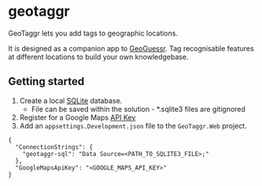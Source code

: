 # geotaggr
GeoTaggr lets you add tags to geographic locations.

It is designed as a companion app to [GeoGuessr](https://www.geoguessr.com). 
Tag recognisable features at different locations to build your own knowledgebase.

## Getting started

1. Create a local [SQLite](https://www.sqlite.org/index.html) database. 
	- File can be saved within the solution - *.sqlite3 files are gitignored
2. Register for a Google Maps [API Key](https://developers.google.com/maps/documentation/javascript/get-api-key)
3. Add an `appsettings.Development.json` file to the `GeoTaggr.Web` project.
```
{
  "ConnectionStrings": {
    "geotaggr-sql": "Data Source=<PATH_TO_SQLITE3_FILE>;"
  },
  "GoogleMapsApiKey": "<GOOGLE_MAPS_API_KEY>"
}
```

